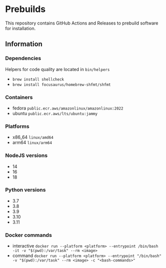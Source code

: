 # Prebuilds

This repository contains GitHub Actions and Releases to prebuild software for installation.

## Information

### Dependencies

Helpers for code quality are located in `bin/helpers`

- `brew install shellcheck`
- `brew install focusaurus/homebrew-shfmt/shfmt`

### Containers

- fedora `public.ecr.aws/amazonlinux/amazonlinux:2022`
- ubuntu `public.ecr.aws/lts/ubuntu:jammy`

### Platforms

- x86_64 `linux/amd64`
- arm64 `linux/arm64`

### NodeJS versions

- 14
- 16
- 18

### Python versions

- 3.7
- 3.8
- 3.9
- 3.10
- 3.11

### Docker commands

- interactive `docker run --platform <platform> --entrypoint /bin/bash -it -v "$(pwd):/var/task" --rm <image>`
- command `docker run --platform <platform> --entrypoint "/bin/bash" -v "$(pwd):/var/task" --rm <image> -c "<bash-commands>"`

